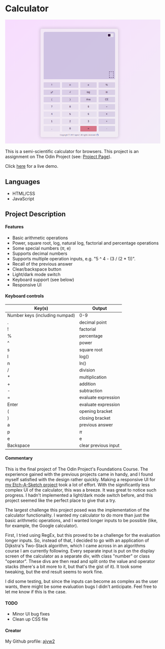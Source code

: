 # Calculator

![calculator-demo](./images/calculator-demo.gif)

This is a semi-scientific calculator for browsers. This project is an assignment on The Odin Project (see: [Project Page](https://www.theodinproject.com/lessons/foundations-calculator)). <br>

Click [here](https://ajvw2.github.io/odin-calculator/) for a live demo. <br>

## Languages

- HTML/CSS
- JavaScript

## Project Description

#### Features

- Basic arithmetic operations
- Power, square root, log, natural log, factorial and percentage operations
- Some special numbers ($\pi$, e)
- Supports decimal numbers
- Supports multiple operation inputs, e.g. "5 ^ 4 - (3 / (2 * 1))".
- Recall of the previous answer
- Clear/backspace button
- Light/dark mode switch
- Keyboard support (see below)
- Responsive UI

#### Keyboard controls

| Key(s) | Output |
| --- | --- |
| Number keys (including numpad) | 0-9 |
| . | decimal point |
| ! | factorial |
| % | percentage |
| ^ | power |
| s | square root |
| l | log() |
| n | ln() |
| / | division |
| * | multiplication |
| + | addition | 
| - | subtraction |
| = | evaluate expression |
| Enter | evaluate expression |
| ( | opening bracket |
| ) | closing bracket |
| a | previous answer |
| p | $\pi$ |
| e | e |
| Backspace | clear previous input |

#### Commentary

This is the final project of The Odin Project's Foundations Course. The experience gained with the previous projects came in handy, and I found myself satisfied with the design rather quickly. Making a responsive UI for [my Etch-A-Sketch project](https://ajvw2.github.io/odin-etch-a-sketch/) took a lot of effort. With the significantly less complex UI of the calculator, this was a breeze. It was great to notice such progress. I hadn't implemented a light/dark mode switch before, and this project seemed like the perfect place to give that a try.<br>

The largest challenge this project posed was the implementation of the calculator functionality. I wanted my calculator to do more than just the basic arithmetic operations, and I wanted longer inputs to be possible (like, for example, the Google calculator).<br>

First, I tried using RegEx, but this proved to be a challenge for the evaluation longer inputs. So, instead of that, I decided to go with an application of Dijkstra's Two-Stack algorithm, which I came across in an algorithms course I am currently following. Every separate input is put on the display screen of the calculator as a separate div, with class "number" or class "operator". These divs are then read and split onto the value and operator stacks (there's a bit more to it, but that's the gist of it). It took some tweaking, but the end result seems to work fine. <br>

I did some testing, but since the inputs can become as complex as the user wants, there might be some evaluation bugs I didn't anticipate. Feel free to let me know if this is the case. <br>

#### TODO

- Minor UI bug fixes
- Clean up CSS file

#### Creator

My Github profile: [ajvw2](https://github.com/ajvw2)